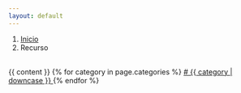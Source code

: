 ```yaml
---
layout: default
---
```


<section class="mt-4 mb-5">
	<div class="container">
		<nav aria-label="breadcrumb">
			<ol class="breadcrumb">
				<li class="breadcrumb-item"><a href="/awesome-open-data">Inicio</a></li>
				<li class="breadcrumb-item active" aria-current="page">Recurso</li>
			</ol>
		</nav>
		<br>
		{{ content }}
			{% for category in page.categories %}
                <a class="btn btn-sm btn-indigo mt-2" href="{{site.baseurl}}/categories.html#{{ category | downcase }}">
                	# {{ category | downcase }}
                </a>
            {% endfor %}
	</div>
</section>
